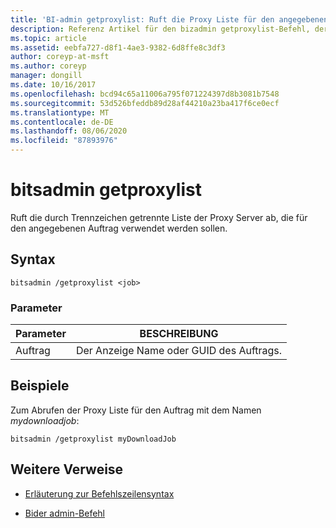 ```yaml
---
title: 'BI-admin getproxylist: Ruft die Proxy Liste für den angegebenen Auftrag ab.'
description: Referenz Artikel für den bizadmin getproxylist-Befehl, der die Proxy Liste für den angegebenen Auftrag abruft.
ms.topic: article
ms.assetid: eebfa727-d8f1-4ae3-9382-6d8ffe8c3df3
author: coreyp-at-msft
ms.author: coreyp
manager: dongill
ms.date: 10/16/2017
ms.openlocfilehash: bcd94c65a11006a795f071224397d8b3081b7548
ms.sourcegitcommit: 53d526bfeddb89d28af44210a23ba417f6ce0ecf
ms.translationtype: MT
ms.contentlocale: de-DE
ms.lasthandoff: 08/06/2020
ms.locfileid: "87893976"
---
```

# <a name="bitsadmin-getproxylist"></a>bitsadmin getproxylist

Ruft die durch Trennzeichen getrennte Liste der Proxy Server ab, die für den angegebenen Auftrag verwendet werden sollen.

## <a name="syntax"></a>Syntax

```
bitsadmin /getproxylist <job>
```

### <a name="parameters"></a>Parameter

| Parameter | BESCHREIBUNG |
| -------------- | -------------- |
| Auftrag | Der Anzeige Name oder GUID des Auftrags. |

## <a name="examples"></a>Beispiele

Zum Abrufen der Proxy Liste für den Auftrag mit dem Namen *mydownloadjob*:

```
bitsadmin /getproxylist myDownloadJob
```

## <a name="additional-references"></a>Weitere Verweise

- [Erläuterung zur Befehlszeilensyntax](command-line-syntax-key.md)

- [Bider admin-Befehl](bitsadmin.md)

